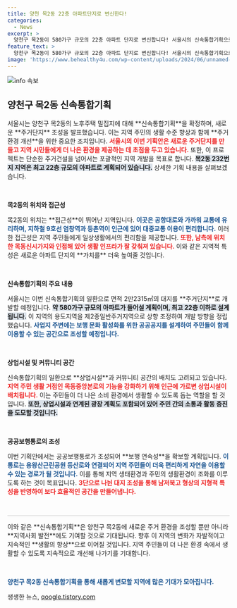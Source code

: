 ```yaml
---
title: 양천 목2동 22층 아파트단지로 변신한다!
categories:
  - News
excerpt: >
  양천구 목2동이 580가구 규모의 22층 아파트 단지로 변신합니다! 서울시의 신속통합기획으로 노후주택이 개선되고, 쾌적한 생활 환경이 조성될 예정입니다. 접근성 뛰어난 이 지역의 변화가 기대됩니다!
feature_text: >
  양천구 목2동이 580가구 규모의 22층 아파트 단지로 변신합니다! 서울시의 신속통합기획으로 노후주택이 개선되고, 쾌적한 생활 환경이 조성될 예정입니다. 접근성 뛰어난 이 지역의 변화가 기대됩니다!
image: 'https://www.behealthy4u.com/wp-content/uploads/2024/06/unnamed-file.png'
---
```


<p><img src="https://www.behealthy4u.com/wp-content/uploads/2024/06/unnamed-file.png" alt="info 속보" /></p>

<h2 data-ke-size="size26">양천구 목2동 신속통합기획</h2>

<p data-ke-size="size16">서울시는 양천구 목2동의 노후주택 밀집지에 대해 **신속통합기획**을 확정하며, 새로운 **주거단지** 조성을 발표했습니다. 이는 지역 주민의 생활 수준 향상과 함께 **주거환경 개선**을 위한 중요한 조치입니다. <b><span style="color: #ee2323;">서울시의 이번 기획안은 새로운 주거단지를 만들고 지역 시민들에게 더 나은 환경을 제공하는 데 초점을 두고 있습니다.</span></b> 또한, 이 프로젝트는 단순한 주거건설을 넘어서는 포괄적인 지역 개발을 목표로 합니다. <b><span style="background-color: #21538527;">목2동 232번지 지역은 최고 22층 규모의 아파트로 계획되어 있습니다.</span></b> 상세한 기획 내용을 살펴보겠습니다.</p>

<p data-ke-size="size16">&nbsp;</p>

<p><b>목2동의 위치와 접근성</b></p>

<p data-ke-size="size16">목2동의 위치는 **접근성**이 뛰어난 지역입니다. <b><span style="color: #1a5490;">이곳은 공항대로와 가까워 교통에 유리하며, 지하철 9호선 염창역과 등촌역이 인근에 있어 대중교통 이용이 편리합니다.</span></b> 이러한 접근성은 지역 주민들에게 일상생활에서의 편리함을 제공합니다. <b><span style="color: #ee2323;">또한, 남측에 위치한 목동신시가지와 인접해 있어 생활 인프라가 잘 갖춰져 있습니다.</span></b> 이와 같은 지역적 특성은 새로운 아파트 단지의 **가치를** 더욱 높여줄 것입니다.</p>

<p data-ke-size="size16">&nbsp;</p>

<p><b>신속통합기획의 주요 내용</b></p>

<p data-ke-size="size16">서울시는 이번 신속통합기획의 일환으로 면적 2만2315㎡의 대지를 **주거단지**로 개발할 예정입니다. <b><span style="background-color: #21538527;">약 580가구 규모의 아파트가 들어설 계획이며, 최고 22층 이하로 설계됩니다.</span></b> 이 지역의 용도지역을 제2종일반주거지역으로 상향 조정하여 개발 방향을 정립했습니다. <b><span style="color: #1a5490;">사업지 주변에는 보행 문화 활성화를 위한 공공공지를 설계하여 주민들이 함께 이용할 수 있는 공간으로 조성할 예정입니다.</span></b></p>

<p data-ke-size="size16">&nbsp;</p>

<p><b>상업시설 및 커뮤니티 공간</b></p>

<p data-ke-size="size16">신속통합기획의 일환으로 **상업시설**과 커뮤니티 공간의 배치도 고려되고 있습니다. <b><span style="color: #ee2323;">지역 주민 생활 거점인 목동중앙본로의 기능을 강화하기 위해 인근에 가로변 상업시설이 배치됩니다.</span></b> 이는 주민들이 더 나은 소비 환경에서 생활할 수 있도록 돕는 역할을 할 것입니다. <b><span style="background-color: #21538527;">또한, 상업시설과 연계된 광장 계획도 포함되어 있어 주민 간의 소통과 활동 증진을 도모할 것입니다.</span></b></p>

<p data-ke-size="size16">&nbsp;</p>

<p><b>공공보행통로의 조성</b></p>

<p data-ke-size="size16">이번 기획안에서는 공공보행통로가 조성되어 **보행 연속성**을 확보할 계획입니다. <b><span style="color: #1a5490;">이 통로는 용왕산근린공원 등산로와 연결되어 지역 주민들이 더욱 편리하게 자연을 이용할 수 있는 경로가 될 것입니다.</span></b> 이를 통해 지역 생태환경과 주민의 생활환경이 조화를 이루도록 하는 것이 목표입니다. <b><span style="color: #ee2323;">3단으로 나뉜 대지 조성을 통해 남저북고 형상의 지형적 특성을 반영하여 보다 효율적인 공간을 만들어냅니다.</span></b></p>

<p data-ke-size="size16">&nbsp;</p>

<hr style="height: 1px; border-width: 0; color: #ccc; background-color: #ccc;" />

<p data-ke-size="size16">이와 같은 **신속통합기획**은 양천구 목2동에 새로운 주거 환경을 조성할 뿐만 아니라 **지역사회 발전**에도 기여할 것으로 기대됩니다. 향후 이 지역의 변화가 자발적이고 지속적인 **생활의 향상**으로 이어질 것입니다. 지역 주민들이 더 나은 환경 속에서 생활할 수 있도록 지속적으로 개선해 나가기를 기대합니다.</p>

<p data-ke-size="size16">&nbsp;</p>

<p><b><span style="color: #1a5490;">양천구 목2동 신속통합기획을 통해 새롭게 변모할 지역에 많은 기대가 모아집니다.</span></b></p>
생생한 뉴스, <a href="https://qoogle.tistory.com" rel="dofollow">qoogle.tistory.com</a>


